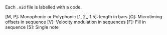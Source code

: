 Each `.mid` file is labelled with a code.

[M, P]: Monophonic or Polyphonic
[1, 2,, 1.5]: length in bars
[O]: Microtiming offsets in sequence
[V]: Velocity modulation in sequences
[F]: Fill in sequence
[S]: Single note